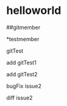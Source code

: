 # helloworld

##gitmember

*testmember

gitTest

add gitTest1

add gitTest2

bugFix issue2

diff issue2
